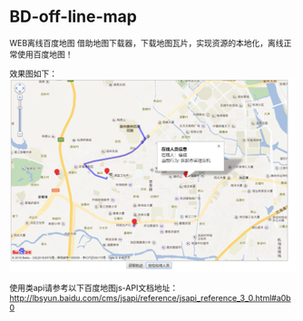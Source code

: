 # BD-off-line-map
WEB离线百度地图
借助地图下载器，下载地图瓦片，实现资源的本地化，离线正常使用百度地图！

效果图如下：
![Image text](https://raw.githubusercontent.com/roctar/BD-off-line-Map/master/showpic.png?raw=true)

使用类api请参考以下百度地图js-API文档地址：
http://lbsyun.baidu.com/cms/jsapi/reference/jsapi_reference_3_0.html#a0b0

